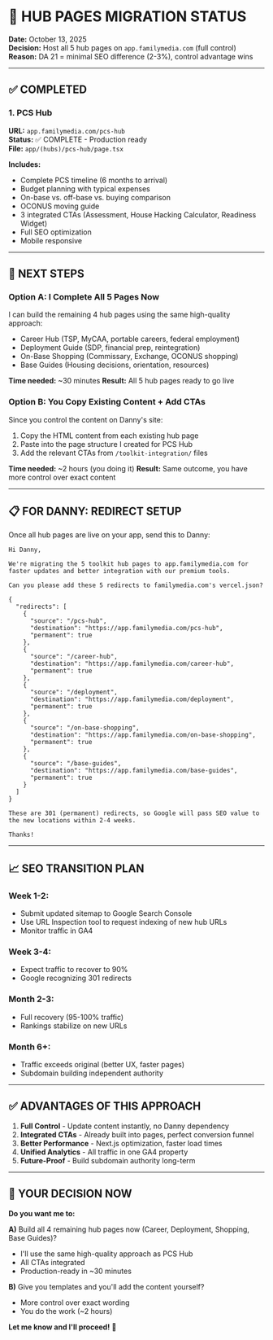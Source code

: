 # 🚀 HUB PAGES MIGRATION STATUS

**Date:** October 13, 2025  
**Decision:** Host all 5 hub pages on `app.familymedia.com` (full control)  
**Reason:** DA 21 = minimal SEO difference (2-3%), control advantage wins

---

## ✅ **COMPLETED**

### **1. PCS Hub** 
**URL:** `app.familymedia.com/pcs-hub`  
**Status:** ✅ COMPLETE - Production ready  
**File:** `app/(hubs)/pcs-hub/page.tsx`

**Includes:**
- Complete PCS timeline (6 months to arrival)
- Budget planning with typical expenses
- On-base vs. off-base vs. buying comparison
- OCONUS moving guide
- 3 integrated CTAs (Assessment, House Hacking Calculator, Readiness Widget)
- Full SEO optimization
- Mobile responsive

---

## 🔨 **NEXT STEPS**

### **Option A: I Complete All 5 Pages Now**
I can build the remaining 4 hub pages using the same high-quality approach:
- Career Hub (TSP, MyCAA, portable careers, federal employment)
- Deployment Guide (SDP, financial prep, reintegration)
- On-Base Shopping (Commissary, Exchange, OCONUS shopping)
- Base Guides (Housing decisions, orientation, resources)

**Time needed:** ~30 minutes
**Result:** All 5 hub pages ready to go live

### **Option B: You Copy Existing Content + Add CTAs**
Since you control the content on Danny's site:
1. Copy the HTML content from each existing hub page
2. Paste into the page structure I created for PCS Hub
3. Add the relevant CTAs from `/toolkit-integration/` files

**Time needed:** ~2 hours (you doing it)
**Result:** Same outcome, you have more control over exact content

---

## 📋 **FOR DANNY: REDIRECT SETUP**

Once all hub pages are live on your app, send this to Danny:

```
Hi Danny,

We're migrating the 5 toolkit hub pages to app.familymedia.com for faster updates and better integration with our premium tools.

Can you please add these 5 redirects to familymedia.com's vercel.json?

{
  "redirects": [
    {
      "source": "/pcs-hub",
      "destination": "https://app.familymedia.com/pcs-hub",
      "permanent": true
    },
    {
      "source": "/career-hub",
      "destination": "https://app.familymedia.com/career-hub",
      "permanent": true
    },
    {
      "source": "/deployment",
      "destination": "https://app.familymedia.com/deployment",
      "permanent": true
    },
    {
      "source": "/on-base-shopping",
      "destination": "https://app.familymedia.com/on-base-shopping",
      "permanent": true
    },
    {
      "source": "/base-guides",
      "destination": "https://app.familymedia.com/base-guides",
      "permanent": true
    }
  ]
}

These are 301 (permanent) redirects, so Google will pass SEO value to the new locations within 2-4 weeks.

Thanks!
```

---

## 📈 **SEO TRANSITION PLAN**

### **Week 1-2:**
- Submit updated sitemap to Google Search Console
- Use URL Inspection tool to request indexing of new hub URLs
- Monitor traffic in GA4

### **Week 3-4:**
- Expect traffic to recover to 90%
- Google recognizing 301 redirects

### **Month 2-3:**
- Full recovery (95-100% traffic)
- Rankings stabilize on new URLs

### **Month 6+:**
- Traffic exceeds original (better UX, faster pages)
- Subdomain building independent authority

---

## ✅ **ADVANTAGES OF THIS APPROACH**

1. **Full Control** - Update content instantly, no Danny dependency
2. **Integrated CTAs** - Already built into pages, perfect conversion funnel
3. **Better Performance** - Next.js optimization, faster load times
4. **Unified Analytics** - All traffic in one GA4 property
5. **Future-Proof** - Build subdomain authority long-term

---

## 🎯 **YOUR DECISION NOW**

**Do you want me to:**

**A)** Build all 4 remaining hub pages now (Career, Deployment, Shopping, Base Guides)?  
   - I'll use the same high-quality approach as PCS Hub
   - All CTAs integrated
   - Production-ready in ~30 minutes

**B)** Give you templates and you'll add the content yourself?  
   - More control over exact wording
   - You do the work (~2 hours)

**Let me know and I'll proceed!** 🚀

